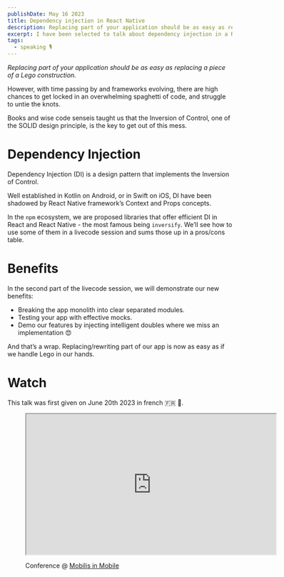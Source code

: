 ```yaml
---
publishDate: May 16 2023
title: Dependency injection in React Native
description: Replacing part of your application should be as easy as replacing a piece of a Lego construction.
excerpt: I have been selected to talk about dependency injection in a React Native context at the Mobilis in Mobile conference, here is the abstract and the replay.
tags:
  - speaking 🎙️
---
```


_Replacing part of your application should be as easy as replacing a piece of a Lego construction._

However, with time passing by and frameworks evolving, there are high chances to get locked in an overwhelming spaghetti of code, and struggle to untie the knots.

Books and wise code senseis taught us that the Inversion of Control, one of the SOLID design principle, is the key to get out of this mess.

# Dependency Injection

Dependency Injection (DI) is a design pattern that implements the Inversion of Control.

Well established in Kotlin on Android, or in Swift on iOS, DI have been shadowed by React Native framework’s Context and Props concepts.

In the `npm` ecosystem, we are proposed libraries that offer efficient DI in React and React Native - the most famous being `inversify`. We’ll see how to use some of them in a livecode session and sums those up in a pros/cons table.

# Benefits

In the second part of the livecode session, we will demonstrate our new benefits:

- Breaking the app monolith into clear separated modules.
- Testing your app with effective mocks.
- Demo our features by injecting intelligent doubles where we miss an implementation 😍

And that’s a wrap. Replacing/rewriting part of our app is now as easy as if we handle Lego in our hands.

# Watch

This talk was first given on June 20th 2023 in french 🇫🇷 🥐.

<figure class="w-full" markdown>
  <div>
    <iframe class="w-full" width="560" height="315" src="https://www.youtube.com/embed/tTjRVUZYanE" allowfullscreen></iframe>
  </div>
  <figcaption markdown>

Conference @ [Mobilis in Mobile](https://mobilis-in-mobile.io/#agenda)

  </figcaption>
</figure>
